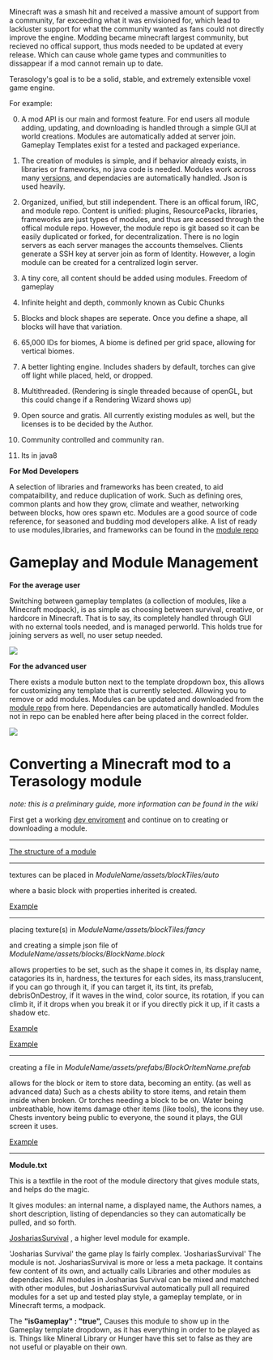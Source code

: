 Minecraft was a smash hit and received a massive amount of support from a community, far exceeding what it was envisioned for, which lead to lackluster support for what the community wanted as fans could not directly improve the engine. Modding became minecraft largest community, but recieved no offical support, thus mods needed to be updated at every release. Which can cause whole game types and communities to dissappear if a mod cannot remain up to date. 

Terasology's goal is to be a solid, stable, and extremely extensible voxel game engine.



For example:

0. A mod API is our main and formost feature. For end users all module adding, updating, and downloading is handled through a simple GUI at world creations. Modules are automatically added at server join. Gameplay Templates exist for a tested and packaged experiance.

0. The creation of modules is simple, and if  behavior already exists, in libraries or frameworks, no java code is needed. Modules work across many [versions](http://semver.org/), and dependacies are automatically handled. Json is used heavily.

0. Organized, unified, but still independent. There is an offical forum, IRC, and module repo. Content is unified: plugins, ResourcePacks, libraries, frameworks are just types of modules, and thus are acessed through the offical module repo. However, the module repo is git based so it can be easily duplicated or forked, for decentralization. There is no login servers as each server manages the accounts themselves. Clients generate a SSH key at server join as form of Identity. However, a login module can be created for a centralized login server. 

0. A tiny core, all content should be added using modules. Freedom of gameplay

0. Infinite height and depth, commonly known as Cubic Chunks

0. Blocks and block shapes are seperate. Once you define a shape, all blocks will have that variation. 

0. 65,000 IDs for biomes, A biome is defined per grid space, allowing for vertical biomes.

0. A better lighting engine. Includes shaders by default, torches can give off light while placed, held, or dropped.

0. Multithreaded. (Rendering is single threaded because of openGL, but this could change if a Rendering Wizard shows up)

0. Open source and gratis. All currently existing modules as well, but the licenses is to be decided by the Author. 

0. Community controlled and community ran. 

0. Its in java8

__For Mod Developers__ 

A selection of libraries and frameworks has been created, to aid compataibility, and reduce duplication of work. Such as defining ores, common plants and how they grow, climate and weather, networking between blocks, how ores spawn etc. Modules are a good source of code reference, for seasoned and budding mod developers alike. A list of ready to use modules,libraries, and frameworks can be found in the [module repo](https://github.com/Terasology/)

# Gameplay and Module Management

__For the average user__

Switching between gameplay templates (a collection of modules, like a Minecraft modpack), is as simple as choosing between survival, creative, or hardcore in Minecraft. That is to say, its completely handled through GUI with no external tools needed, and is managed perworld. This holds true for joining servers as well, no user setup needed.

![](https://i.imgur.com/OpmgYGP.png)
  

__For the advanced user__

There exists a module button next to the template dropdown box, this allows for customizing any template that is currently selected. Allowing you to remove or add modules. Modules can be updated and downloaded from the [module repo](https://github.com/Terasology/) from here. Dependancies are automatically handled. Modules not in repo can be enabled here after being placed in the correct folder. 

![](https://i.imgur.com/GTzNKiL.png)

#  Converting a Minecraft mod to a Terasology module

_note: this is a preliminary  guide, more information can be found in the wiki_

First get a working [dev enviroment](https://github.com/MovingBlocks/Terasology/wiki/Modding-Guide#running-terasology-from-source) and continue on to creating or downloading a module. 


___
[The structure of a module](https://github.com/MovingBlocks/Terasology/wiki/Modding-Guide#structure-of-a-mod)
___ 

textures can be placed in _ModuleName/assets/blockTiles/auto_ 

where a basic block with properties inherited is created. 

[Example](https://github.com/Terasology/Minerals/tree/master/assets/blockTiles/auto)
___

placing  texture(s) in _ModuleName/assets/blockTiles/fancy_ 

and creating a simple json file of _ModuleName/assets/blocks/BlockName.block_

allows properties to be set, such as the shape it comes in, its display name, catagories its in, hardness, the textures for each sides, its mass,translucent, if you can go through it, if you can target it, its tint, its prefab, debrisOnDestroy, if it waves in the wind, color source, its rotation, if you can climb it, if it drops when you break it or if you directly pick it up, if it casts a shadow etc. 

[Example](https://github.com/Terasology/Soils/tree/master/assets/blockTiles/fancy)

[Example](https://github.com/Terasology/Soils/tree/master/assets/blocks/fancy)
___
creating a file in _ModuleName/assets/prefabs/BlockOrItemName.prefab_ 

allows for the block or item to store data, becoming an entity. (as well as advanced data) Such as a chests ability to store items, and retain them inside when broken. Or torches needing a block to be on. Water being unbreathable, how items damage other items (like tools), the icons they use. Chests inventory being public to everyone, the sound it plays, the GUI screen it uses.  

[Example](https://github.com/Terasology/JoshariasSurvival/tree/master/assets/prefabs)
    
____

**Module.txt**

This is a textfile in the root of the module directory that gives module stats, and helps do the magic. 

It gives modules: an internal name, a displayed name, the Authors names, a short description, listing of dependancies so they can automatically be pulled, and so forth. 

[JoshariasSurvival](https://github.com/Terasology/JoshariasSurvival/blob/master/module.txt)  , a higher level module for example. 

'Josharias Survival' the game play Is  fairly complex. 'JoshariasSurvival' The module is not. JoshariasSurvival is more or less a meta package. It contains few content of its own, and actually calls Libraries and other modules as dependacies. All modules in Josharias Survival can be mixed and matched  with other modules, but JoshariasSurvival automatically pull all required modules for a set up and tested play style, a gameplay template, or in Minecraft terms, a modpack. 

The __"isGameplay" : "true",__  Causes this module to show up in the Gameplay template dropdown, as it has everything in order to be played as is. Things like Mineral Library or Hunger have this set to false as they are not useful or playable on their own. 


    

     




